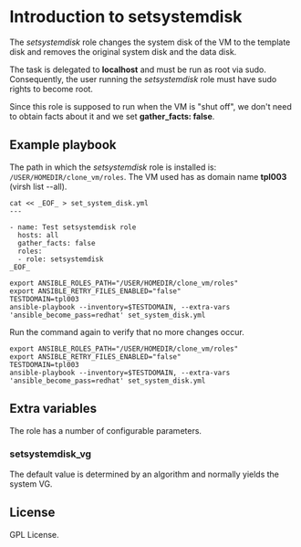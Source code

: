 # Introduction to setsystemdisk

The *setsystemdisk* role changes the system disk of the VM
to the template disk and removes the original system disk
and the data disk.

The task is delegated to **localhost** and must be run as
root via sudo. Consequently, the user running the
*setsystemdisk* role must have sudo rights to become root.

Since this role is supposed to run when the VM is "shut
off", we don't need to obtain facts about it and we set
**gather_facts: false**.

## Example playbook

The path in which the *setsystemdisk* role is installed is:
`/USER/HOMEDIR/clone_vm/roles`. The VM used has as domain name
**tpl003** (virsh list --all).

```
cat << _EOF_ > set_system_disk.yml
---

- name: Test setsystemdisk role
  hosts: all
  gather_facts: false
  roles:
  - role: setsystemdisk
_EOF_

export ANSIBLE_ROLES_PATH="/USER/HOMEDIR/clone_vm/roles"
export ANSIBLE_RETRY_FILES_ENABLED="false"
TESTDOMAIN=tpl003
ansible-playbook --inventory=$TESTDOMAIN, --extra-vars 'ansible_become_pass=redhat' set_system_disk.yml
```

Run the command again to verify that no more changes occur.

```
export ANSIBLE_ROLES_PATH="/USER/HOMEDIR/clone_vm/roles"
export ANSIBLE_RETRY_FILES_ENABLED="false"
TESTDOMAIN=tpl003
ansible-playbook --inventory=$TESTDOMAIN, --extra-vars 'ansible_become_pass=redhat' set_system_disk.yml
```

## Extra variables

The role has a number of configurable parameters.

### setsystemdisk\_vg

The default value is determined by an algorithm and normally
yields the system VG.

## License
GPL License.
